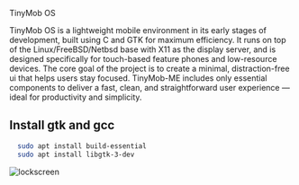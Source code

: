 TinyMob OS 


TinyMob OS is a lightweight mobile environment in its early stages of development, built using C and GTK for maximum efficiency. It runs on top of the Linux/FreeBSD/Netbsd base with X11 as the display server, and is designed specifically for touch-based feature phones and low-resource devices.
The core goal of the project is to create a minimal, distraction-free ui that helps users stay focused. TinyMob-ME includes only essential components to deliver a fast, clean, and straightforward user experience — ideal for productivity and simplicity.



## Install gtk and gcc



```bash
  sudo apt install build-essential
  sudo apt install libgtk-3-dev

```




![lockscreen](https://github.com/user-attachments/assets/6fdbc13d-c1f5-4bed-b88e-3e18214b06d1)







